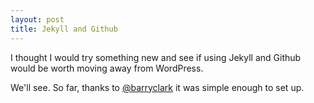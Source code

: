 ```yaml
---
layout: post
title: Jekyll and Github
---
```


I thought I would try something new and see if using Jekyll and Github would be worth moving away from WordPress.

We'll see. So far, thanks to [@barryclark](https://github.com/barryclark) it was simple enough to set up.

